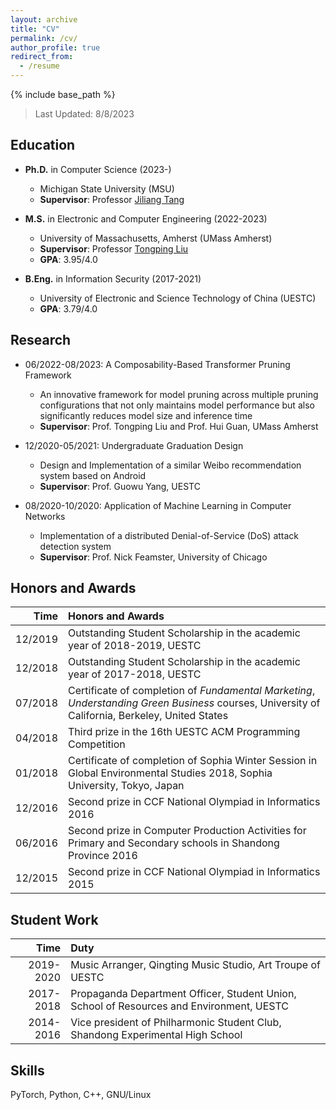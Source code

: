 ```yaml
---
layout: archive
title: "CV"
permalink: /cv/
author_profile: true
redirect_from:
  - /resume
---
```


{% include base_path %}

> Last Updated: 8/8/2023

## Education

* **Ph.D.** in Computer Science (2023-)
  * Michigan State University (MSU)
  * **Supervisor**: Professor [Jiliang Tang](https://www.cse.msu.edu/~tangjili/)

* **M.S.** in Electronic and Computer Engineering (2022-2023)
  * University of Massachusetts, Amherst (UMass Amherst)
  * **Supervisor**: Professor [Tongping Liu](https://people.umass.edu/tongping/index.html)
  * **GPA**: 3.95/4.0

* **B.Eng.** in Information Security (2017-2021)
  * University of Electronic and Science Technology of China (UESTC)
  * **GPA**: 3.79/4.0

## Research

* 06/2022-08/2023: A Composability-Based Transformer Pruning Framework
  * An innovative framework for model pruning across multiple pruning configurations that not only maintains model performance but also significantly reduces model size and inference time
  * **Supervisor**: Prof. Tongping Liu and Prof. Hui Guan, UMass Amherst

* 12/2020-05/2021: Undergraduate Graduation Design
  * Design and Implementation of a similar Weibo recommendation system based on Android
  * **Supervisor**: Prof. Guowu Yang, UESTC

* 08/2020-10/2020: Application of Machine Learning in Computer Networks
  * Implementation of a distributed Denial-of-Service (DoS) attack detection system
  * **Supervisor**: Prof. Nick Feamster, University of Chicago

## Honors and Awards

|    Time | Honors and Awards                                            |
| ------: | :----------------------------------------------------------- |
| 12/2019 | Outstanding Student Scholarship in the academic year of 2018-2019, UESTC |
| 12/2018 | Outstanding Student Scholarship in the academic year of 2017-2018, UESTC |
| 07/2018 | Certificate of completion of *Fundamental Marketing*, *Understanding Green Business* courses, University of California, Berkeley, United States |
| 04/2018 | Third prize in the 16th UESTC ACM Programming Competition    |
| 01/2018 | Certificate of completion of Sophia Winter Session in Global Environmental Studies 2018, Sophia University, Tokyo, Japan |
| 12/2016 | Second prize in CCF National Olympiad in Informatics 2016    |
| 06/2016 | Second prize in Computer Production Activities for Primary and Secondary schools in Shandong Province 2016 |
| 12/2015 | Second prize in CCF National Olympiad in Informatics 2015    |

## Student Work

|      Time | Duty                                                         |
| --------: | :----------------------------------------------------------- |
| 2019-2020 | Music Arranger, Qingting Music Studio, Art Troupe of UESTC   |
| 2017-2018 | Propaganda Department Officer, Student Union, School of Resources and Environment, UESTC |
| 2014-2016 | Vice president of Philharmonic Student Club, Shandong Experimental High School |

## Skills

PyTorch, Python, C++, GNU/Linux

